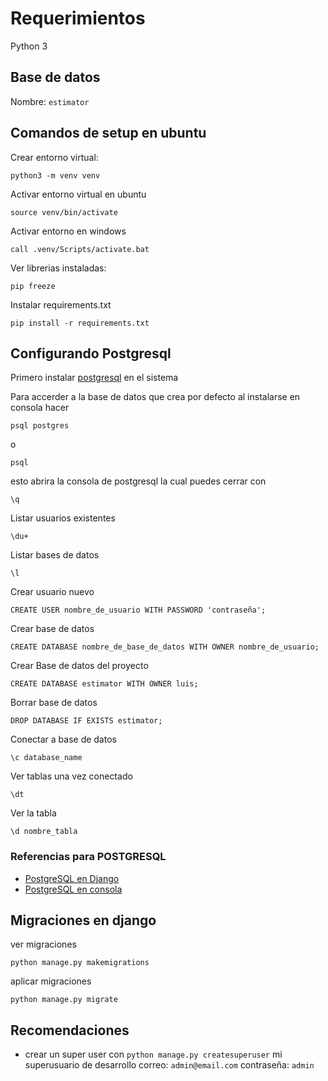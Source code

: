 # Requerimientos

Python 3

## Base de datos

Nombre: `estimator`

## Comandos de setup en ubuntu

Crear entorno virtual:

```shell
python3 -m venv venv
```

Activar entorno virtual en ubuntu

```shell
source venv/bin/activate
```

Activar entorno en windows

```shell
call .venv/Scripts/activate.bat
```

Ver librerias instaladas:

```shell
pip freeze
```

Instalar requirements.txt

```shell
pip install -r requirements.txt
```

## Configurando Postgresql

Primero instalar [postgresql](https://www.postgresql.org/download/) en el sistema

Para accerder a la base de datos que crea por defecto al instalarse en consola hacer

```shell
psql postgres
```

o

```shell
psql
```

esto abrira la consola de postgresql
la cual puedes cerrar con

```shell
\q
```

Listar usuarios existentes

```shell
\du+
```

Listar bases de datos

```shell
\l
```

Crear usuario nuevo

```shell
CREATE USER nombre_de_usuario WITH PASSWORD 'contraseña';
```

Crear base de datos

```shell
CREATE DATABASE nombre_de_base_de_datos WITH OWNER nombre_de_usuario;
```

Crear Base de datos del proyecto

```shell
CREATE DATABASE estimator WITH OWNER luis;
```

Borrar base de datos

```shell
DROP DATABASE IF EXISTS estimator;
```

Conectar a base de datos

```shell
\c database_name
```

Ver tablas una vez conectado

```shell
\dt
```

Ver la tabla

```shell
\d nombre_tabla
```

### Referencias para POSTGRESQL

- [PostgreSQL en Django](https://medium.com/agatha-codes/painless-postgresql-django-d4f03364989)
- [PostgreSQL en consola](https://www.godaddy.com/garage/how-to-install-postgresql-on-ubuntu-14-04/)

## Migraciones en django

ver migraciones

```shell
python manage.py makemigrations
```

aplicar migraciones

```shell
python manage.py migrate
```

## Recomendaciones

- crear un super user con `python manage.py createsuperuser`
mi superusuario de desarrollo
correo: `admin@email.com`
contraseña: `admin`
